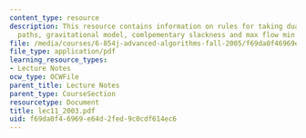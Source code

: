 ```yaml
---
content_type: resource
description: This resource contains information on rules for taking duals, shortest
  paths, gravitational model, comlpementary slackness and max flow min cut model.
file: /media/courses/6-854j-advanced-algorithms-fall-2005/f69da0f46969e64d2fed9c0cdf614ec6_lec11_2003.pdf
file_type: application/pdf
learning_resource_types:
- Lecture Notes
ocw_type: OCWFile
parent_title: Lecture Notes
parent_type: CourseSection
resourcetype: Document
title: lec11_2003.pdf
uid: f69da0f4-6969-e64d-2fed-9c0cdf614ec6
---
```


